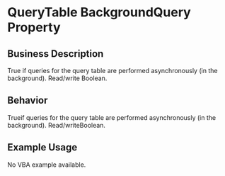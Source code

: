 # QueryTable BackgroundQuery Property

## Business Description
True if queries for the query table are performed asynchronously (in the background). Read/write Boolean.

## Behavior
Trueif queries for the query table are performed asynchronously (in the background). Read/writeBoolean.

## Example Usage
No VBA example available.